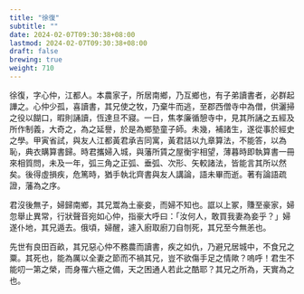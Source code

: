 ```yaml
---
title: "徐復"
subtitle: ""
date: 2024-02-07T09:30:38+08:00
lastmod: 2024-02-07T09:30:38+08:00
draft: false
brewing: true
weight: 710
---
```



徐復，字心仲，江都人。本農家子，所居南鄉，乃互鄉也，有子弟讀書者，必群起譁之。心仲少孤，喜讀書，其兄使之牧，乃棄牛而逃，至郡西僧寺中為僧，供灑掃之役以餬口，暇則誦讀，恆達旦不寢。一日，焦孝廉循憩寺中，見其所誦之五經及所作制義，大奇之，為之延譽，於是為鄉塾童子師。未幾，補諸生，遂從事於經史之學。甲寅省試，與友人江都黃君承吉同寓，黃君詰以九章算法，不能答，以為恥，典衣購算書歸。時君攜婦入城，與藩所賃之屋衡宇相望，薄暮時即執算書一冊來相質問，未及一年，弧三角之正弧、垂弧、次形、矢較諸法，皆能言其所以然矣。後得虛損疾，危篤時，猶手執北齊書與友人講論，語未畢而逝。著有論語疏證，藩為之序。

君沒後無子，婦歸南鄉，其兄鬻為土豪妾，而婦不知也。誆以上冢，賺至豪家，婦忽舉止異常，行狀聲音宛如心仲，指豪大呼曰：「汝何人，敢買我妻為妾乎？」婦遂仆地，其兄遁去。俄頃，婦醒，遽入廚取廚刀自刎死，其兄至今無恙也。

先世有良田百畝，其兄惡心仲不務農而讀書，疾之如仇，乃避兄居城中，不食兄之粟。其死也，能為厲以全妻之節而不禍其兄，豈不欲傷手足之情歟？嗚呼！君生不能叨一第之榮，而身罹六極之備，天之困通人若此之酷耶？其兄之所為，天實為之也。